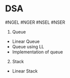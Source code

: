 # DSA
#NGEL
#NGER
#NSEL
#NSER

1. Queue
 - Linear Queue
 - Queue using LL
 - Implementation of queue
2. Stack
 - Linear Stack
 
